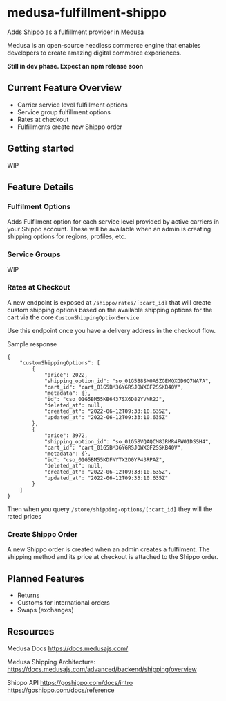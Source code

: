 # medusa-fulfillment-shippo

Adds [Shippo](https://goshippo.com/) as a fulfillment provider in [Medusa](https://medusajs.com/)

Medusa is an open-source headless commerce engine that enables developers to create amazing digital commerce experiences.

**Still in dev phase. Expect an npm release soon**

## Current Feature Overview
- Carrier service level fulfillment options
- Service group fulfillment options
- Rates at checkout
- Fulfillments create new Shippo order
## Getting started
WIP

## Feature Details

### Fulfilment Options
Adds Fulfilment option for each service level provided by active carriers in your Shippo account. These will be available when an admin is creating shipping options for regions, profiles, etc.

### Service Groups
WIP

### Rates at Checkout
A new endpoint is exposed at `/shippo/rates/[:cart_id]` that will create custom shipping options based on the available shipping options for the cart via the core `CustomShippingOptionService`

Use this endpoint once you have a delivery address in the checkout flow.

Sample response
```
{
    "customShippingOptions": [
        {
            "price": 2022,
            "shipping_option_id": "so_01G5B8SM0ASZGEMQXGD9Q7NA7A",
            "cart_id": "cart_01G5BM36YGRSJQWXGF2SSKB40V",
            "metadata": {},
            "id": "cso_01G5BM55KB6437SX6D82YVNR2J",
            "deleted_at": null,
            "created_at": "2022-06-12T09:33:10.635Z",
            "updated_at": "2022-06-12T09:33:10.635Z"
        },
        {
            "price": 3972,
            "shipping_option_id": "so_01G58VQAQCM8JRMR4FW01DSSH4",
            "cart_id": "cart_01G5BM36YGRSJQWXGF2SSKB40V",
            "metadata": {},
            "id": "cso_01G5BM55KDFNYTX2D0YP43RPAZ",
            "deleted_at": null,
            "created_at": "2022-06-12T09:33:10.635Z",
            "updated_at": "2022-06-12T09:33:10.635Z"
        }
    ]
}
```

Then when you query `/store/shipping-options/[:cart_id]` they will the rated prices

### Create Shippo Order
A new Shippo order is created when an admin creates a fulfilment. The shipping method and its price at checkout is attached to the Shippo order.

## Planned Features
- Returns
- Customs for international orders
- Swaps (exchanges)

## Resources
Medusa Docs
https://docs.medusajs.com/

Medusa Shipping Architecture:
https://docs.medusajs.com/advanced/backend/shipping/overview

Shippo API
https://goshippo.com/docs/intro
https://goshippo.com/docs/reference
